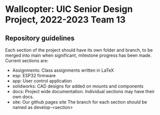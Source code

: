 # Wallcopter: UIC Senior Design Project, 2022-2023 Team 13

## Repository guidelines
Each section of the project should have its own folder and branch, to be merged into main when significant, milestone progress has been made.
Current sections are:
- Assignments: Class assignments written in LaTeX
- esp: ESP32 firmware
- app: User control application
- solidworks: CAD designs for added on mounts and components
- docs: Project wide documentation. Individual sections may have their own docs.
- site: Our github pages site
The branch for each section should be named as develop-\<section\>
